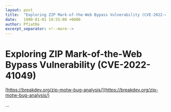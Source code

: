 ```yaml
---
layout: post
title:  "Exploring ZIP Mark-of-the-Web Bypass Vulnerability (CVE-2022-41049)"
date:   1990-01-01 19:55:00 +0000
author: PfiatDe
excerpt_separator: <!--more-->
---
```


# Exploring ZIP Mark-of-the-Web Bypass Vulnerability (CVE-2022-41049)

[https://breakdev.org/zip-motw-bug-analysis/](https://breakdev.org/zip-motw-bug-analysis/)

...
<!--more-->
